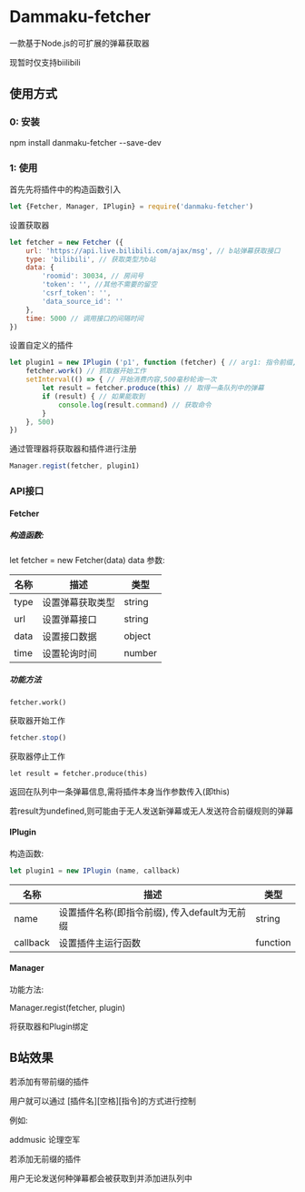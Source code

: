 # Dammaku-fetcher

一款基于Node.js的可扩展的弹幕获取器

现暂时仅支持biilibili



## 使用方式



### 0: 安装

npm install danmaku-fetcher --save-dev

### 1: 使用

首先先将插件中的构造函数引入

```javascript
let {Fetcher, Manager, IPlugin} = require('danmaku-fetcher')


```



设置获取器



```javascript
let fetcher = new Fetcher ({
    url: 'https://api.live.bilibili.com/ajax/msg', // b站弹幕获取接口
    type: 'bilibili', // 获取类型为b站
    data: {
        'roomid': 30034, // 房间号
        'token': '', //其他不需要的留空
        'csrf_token': '',
        'data_source_id': ''
    },
    time: 5000 // 调用接口的间隔时间
})
```



设置自定义的插件



```javascript
let plugin1 = new IPlugin ('p1', function (fetcher) { // arg1: 指令前缀, arg2: 插件回调
    fetcher.work() // 抓取器开始工作
    setInterval(() => { // 开始消费内容,500毫秒轮询一次
        let result = fetcher.produce(this) // 取得一条队列中的弹幕
        if (result) { // 如果能取到
            console.log(result.command) // 获取命令
        }
    }, 500)
})
```

通过管理器将获取器和插件进行注册

```javascript
Manager.regist(fetcher, plugin1)
```



### API接口

#### Fetcher

##### 构造函数:

let fetcher = new Fetcher(data) data 参数:

| 名称 | 描述             | 类型   |
| ---- | ---------------- | ------ |
| type | 设置弹幕获取类型 | string |
| url  | 设置弹幕接口     | string |
| data | 设置接口数据     | object |
| time | 设置轮询时间     | number |

##### 功能方法

```
fetcher.work()
```

获取器开始工作

```javascript
fetcher.stop()
```

获取器停止工作

```
let result = fetcher.produce(this)
```

返回在队列中一条弹幕信息,需将插件本身当作参数传入(即this)

若result为undefined,则可能由于无人发送新弹幕或无人发送符合前缀规则的弹幕

#### IPlugin

构造函数:

```javascript
let plugin1 = new IPlugin (name, callback)
```



| 名称     | 描述                                          | 类型     |
| -------- | --------------------------------------------- | -------- |
| name     | 设置插件名称(即指令前缀), 传入default为无前缀 | string   |
| callback | 设置插件主运行函数                            | function |

#### Manager

功能方法:

Manager.regist(fetcher, plugin)

将获取器和Plugin绑定



## B站效果

若添加有带前缀的插件

用户就可以通过 \[插件名\]\[空格\][指令]的方式进行控制

例如:

addmusic 论理空军

若添加无前缀的插件

用户无论发送何种弹幕都会被获取到并添加进队列中

